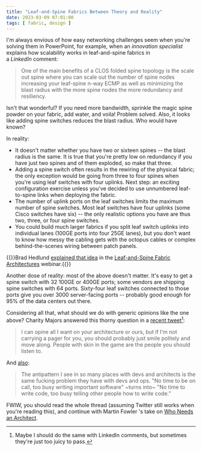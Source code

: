 ```yaml
---
title: "Leaf-and-Spine Fabrics Between Theory and Reality"
date: 2023-03-09 07:01:00
tags: [ fabric, design ]
---
```

I'm always envious of how easy networking challenges seem when you're solving them in PowerPoint, for example, when an *innovation specialist* explains how scalability works in leaf-and-spine fabrics in a *LinkedIn* comment:

> One of the main benefits of a CLOS folded spine topology is the scale out spine where you can scale out the number of spine nodes increasing your leaf-spine n-way ECMP as well as minimizing the blast radius with the more spine nodes the more redundancy and resiliency.

Isn't that wonderful? If you need more bandwidth, sprinkle the magic spine powder on your fabric, add water, and voila! Problem solved. Also, it looks like adding spine switches reduces the blast radius. Who would have known?
<!--more-->
In reality:

- It doesn't matter whether you have two or sixteen spines -- the blast radius is the same. It is true that you're pretty low on redundancy if you have just two spines and of them exploded, so make that three.
- Adding a spine switch often results in the rewiring of the physical fabric; the only exception would be going from three to four spines when you're using leaf switches with four uplinks. Next step: an exciting configuration exercise unless you've decided to use unnumbered leaf-to-spine links when deploying the fabric. 
- The number of uplink ports on the leaf switches limits the maximum number of spine switches. Most leaf switches have four uplinks (some Cisco switches have six) -- the only realistic options you have are thus two, three, or four spine switches.
- You could build much larger fabrics if you split leaf switch uplinks into individual lanes (100GE ports into four 25GE lanes), but you don't want to know how messy the cabling gets with the octopus cables or complex behind-the-scenes wiring between patch panels.

{{<note info>}}Brad Hedlund [explained that idea](https://my.ipspace.net/bin/list?id=Clos#PHY_TOPOLOGY) in the [Leaf-and-Spine Fabric Architectures](https://www.ipspace.net/Leaf-and-Spine_Fabric_Architectures) webinar.{{</note>}}

Another dose of reality: most of the above doesn't matter. It's easy to get a spine switch with 32 100GE or 400GE ports; some vendors are shipping spine switches with 64 ports. Sixty-four leaf switches connected to those ports give you over 3000 server-facing ports -- probably good enough for 95% of the data centers out there.

Considering all that, what should we do with generic opinions like the one above? Charity Majors answered this thorny question in a [recent tweet](https://twitter.com/mipsytipsy/status/1628295844251435013)[^LC]:

> I can opine all I want on your architecture or ours, but if I'm not carrying a pager for you, you should probably just smile politely and move along. People with skin in the game are the people you should listen to.

[^LC]: Maybe I should do the same with LinkedIn comments, but sometimes they're just too juicy to pass.

And [also](https://twitter.com/mipsytipsy/status/1628299299867226113):

> The antipattern I see in so many places with devs and architects is the same fucking problem they have with devs and ops. "No time to be on call, too busy writing important software" ~turns into~ "No time to write code, too busy telling other people how to write code."

FWIW, you should read the whole thread (assuming Twitter still works when you're reading this), and continue with Martin Fowler 's take on [Who Needs an Architect](https://martinfowler.com/ieeeSoftware/whoNeedsArchitect.pdf).
